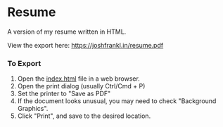 # Resume
A version of my resume written in HTML.

View the export here: https://joshfrankl.in/resume.pdf

### To Export
1. Open the [index.html](index.html) file in a web browser.
1. Open the print dialog (usually Ctrl/Cmd + P)
1. Set the printer to "Save as PDF"
1. If the document looks unusual, you may need to check "Background Graphics".
1. Click "Print", and save to the desired location.
